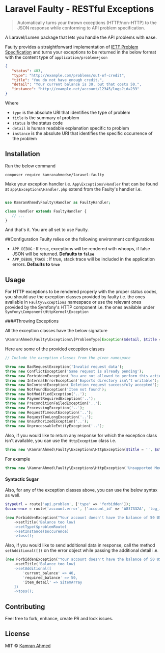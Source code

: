# Laravel Faulty - RESTful Exceptions

> Automatically turns your thrown exceptions (HTTP/non-HTTP) to the JSON response while conforming to API problem specification.

A Laravel/Lumen package that lets you handle the API problems with ease.

Faulty provides a straightforward implementation of [IETF Problem Specification](https://tools.ietf.org/html/draft-nottingham-http-problem-07) and turns your exceptions to be returned in the below format with the content type of `application/problem+json`
 
```json
{
   "status": 403,
   "type": "http://example.com/problems/out-of-credit",
   "title": "You do not have enough credit.",
   "detail": "Your current balance is 30, but that costs 50.",
   "instance": "http://example.net/account/12345/logs?id=233"
}
```
Where 
- `type` is the absolute URI that identifies the type of problem
- `title` is the summary of problem
- `status` is the status code
- `detail` is human readable explanation specific to problem
- `instance` is the absolute URI that identifies the specific occurrence of the problem

## Installation

Run the below command

```
composer require kamranahmedse/laravel-faulty
```

Make your exception handler i.e. `App\Exceptions\Handler` that can be found at `app\Exceptions\Handler.php` extend from the Faulty's handler i.e.
 
```php

use KamranAhmed\Faulty\Handler as FaultyHandler;

class Handler extends FaultyHandler {
   // ...
}
```
 
And that's it. You are all set to use Faulty.
 
##Configuration
Faulty relies on the following environment configurations

- `APP_DEBUG` : If `true`, exceptions will be rendered with whoops, if false JSON will be returned. **Defaults to `false`**
- `APP_DEBUG_TRACE` : If true, stack trace will be included in the application errors. **Defaults to `true`**
 
## Usage
 
For HTTP exceptions to be rendered properly with the proper status codes, you should use the exception classes provided by faulty i.e. the ones available in `Faulty\Exceptions` namespace or use the relevant ones provided by the Symfony's HTTP component i.e. the ones available under `Symfony\Component\HttpKernel\Exception`
 
####Throwing Exceptions

All the exception classes have the below signature

```php
\KamranAhmed\Faulty\Exceptions\[ProblemType]Exception($detail, $title = '', $instance = '', $type = '')
```

Here are some of the provided exception classes
 
```php
// Include the exception classes from the given namespace

throw new BadRequestException('Invalid request data');
throw new ConflictException('Same request is already pending');
throw new ForbiddenException('You are not allowed to perform this action');
throw new InternalErrorException('Exports directory isn\'t writable');
throw new NoContentException('Deletion request successfuly accepted');
throw new NotFoundException('Item not found');
throw new NotModifiedException('..');
throw new PaymentRequiredException('..');
throw new PreconditionFailedException('..');
throw new ProcessingException('..');
throw new RequestTimeoutException('..');
throw new RequestTooLongException('..');
throw new UnauthorizedException('..');
throw new UnprocessableEntityException('..');
```

Also, if you would like to return any response for which the exception class isn't available, you can use the `HttpException` class i.e.
 
```php
throw new \KamranAhmed\Faulty\Exceptions\HttpException($title = '', $status = 500, $detail = '', $instance = '', $type = '');
```
For example

```php
throw new \KamranAhmed\Faulty\Exceptions\HttpException('Unsupported Media Type', 415);
```

#### Syntactic Sugar
Also, for any of the exception classes above, you can use the below syntax as well.
 
```php
$typeUrl = route('api.problem', ['type' => 'forbidden']);
$occurence = route('account.error', ['account_id' => 'A837332A', 'log_id' => 34]);

(new ForbiddenException("Your account doesn't have the balance of 50 USD"))
    ->setTitle('Balance too low)
    ->setType($problemRoute)
    ->setInstance($occurence)
    ->toss();
```

Also, if you would like to send additional data in response, call the method `setAdditional([])` on the error object while passing the additional detail i.e.

```php
(new ForbiddenException("Your account doesn't have the balance of 50 USD"))
    ->setTitle('Balance too low)
    ->setAdditional([
        'current_balance' => 40,
        'required_balance' => 50,
        'item_detail' => $itemArray
    ])
    ->toss();
```

## Contributing
Feel free to fork, enhance, create PR and lock issues.

## License
MIT © [Kamran Ahmed](http://kamranahmed.info)
